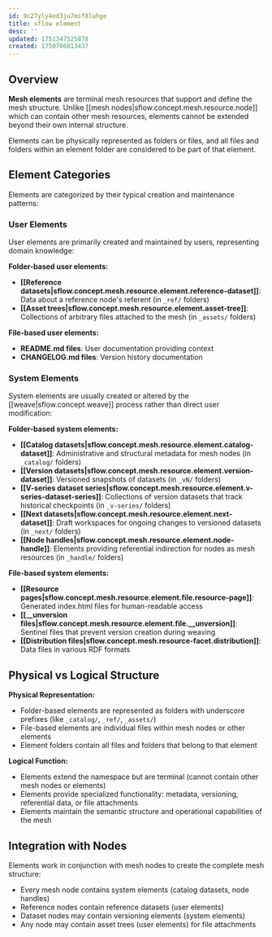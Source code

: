 ```yaml
---
id: 9c27yly4ed3ju7msf8luhge
title: sflow element
desc: ''
updated: 1751347525878
created: 1750706813437
---
```


## Overview

**Mesh elements** are terminal mesh resources that support and define the mesh structure. Unlike [[mesh nodes|sflow.concept.mesh.resource.node]] which can contain other mesh resources, elements cannot be extended beyond their own internal structure.

Elements can be physically represented as folders or files, and all files and folders within an element folder are considered to be part of that element.

## Element Categories

Elements are categorized by their typical creation and maintenance patterns:

### User Elements
User elements are primarily created and maintained by users, representing domain knowledge:

**Folder-based user elements:**
- **[[Reference datasets|sflow.concept.mesh.resource.element.reference-dataset]]**: Data about a reference node's referent (in `_ref/` folders)
- **[[Asset trees|sflow.concept.mesh.resource.element.asset-tree]]**: Collections of arbitrary files attached to the mesh (in `_assets/` folders)

**File-based user elements:**
- **README.md files**: User documentation providing context
- **CHANGELOG.md files**: Version history documentation

### System Elements
System elements are usually created or altered by the [[weave|sflow.concept.weave]] process rather than direct user modification:

**Folder-based system elements:**
- **[[Catalog datasets|sflow.concept.mesh.resource.element.catalog-dataset]]**: Administrative and structural metadata for mesh nodes (in `_catalog/` folders)
- **[[Version datasets|sflow.concept.mesh.resource.element.version-dataset]]**: Versioned snapshots of datasets (in `_vN/` folders)
- **[[V-series dataset series|sflow.concept.mesh.resource.element.v-series-dataset-series]]**: Collections of version datasets that track historical checkpoints (in `_v-series/` folders)
- **[[Next datasets|sflow.concept.mesh.resource.element.next-dataset]]**: Draft workspaces for ongoing changes to versioned datasets (in `_next/` folders)
- **[[Node handles|sflow.concept.mesh.resource.element.node-handle]]**: Elements providing referential indirection for nodes as mesh resources (in `_handle/` folders)

**File-based system elements:**
- **[[Resource pages|sflow.concept.mesh.resource.element.file.resource-page]]**: Generated index.html files for human-readable access
- **[[__unversion files|sflow.concept.mesh.resource.element.file.__unversion]]**: Sentinel files that prevent version creation during weaving
- **[[Distribution files|sflow.concept.mesh.resource-facet.distribution]]**: Data files in various RDF formats

## Physical vs Logical Structure

**Physical Representation:**
- Folder-based elements are represented as folders with underscore prefixes (like `_catalog/`, `_ref/`, `_assets/`)
- File-based elements are individual files within mesh nodes or other elements
- Element folders contain all files and folders that belong to that element

**Logical Function:**
- Elements extend the namespace but are terminal (cannot contain other mesh nodes or elements)
- Elements provide specialized functionality: metadata, versioning, referential data, or file attachments
- Elements maintain the semantic structure and operational capabilities of the mesh

## Integration with Nodes

Elements work in conjunction with mesh nodes to create the complete mesh structure:
- Every mesh node contains system elements (catalog datasets, node handles)
- Reference nodes contain reference datasets (user elements)
- Dataset nodes may contain versioning elements (system elements)
- Any node may contain asset trees (user elements) for file attachments

